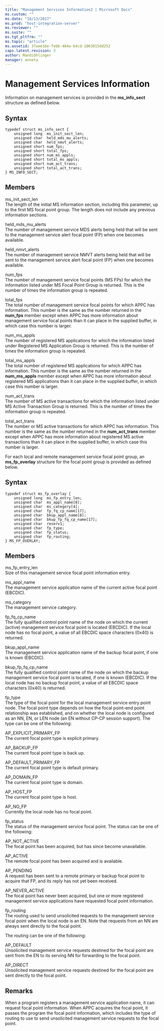 ```yaml
---
title: "Management Services Information2 | Microsoft Docs"
ms.custom: ""
ms.date: "10/13/2017"
ms.prod: "host-integration-server"
ms.reviewer: ""
ms.suite: ""
ms.tgt_pltfrm: ""
ms.topic: "article"
ms.assetid: 37aee1be-febb-484a-b4cd-1063015dd252
caps.latest.revision: 3
author: MandiOhlinger
manager: anneta
---
```

# Management Services Information
Information on management services is provided in the **ms_info_sect** structure as defined below.  
  
## Syntax  
  
```  
typedef struct ms_info_sect {  
    unsigned long  ms_init_sect_len;  
    unsigned char  held_mds_mu_alerts;  
    unsigned char  held_nmvt_alerts;  
    unsigned short num_fps;  
    unsigned short total_fps;  
    unsigned short num_ms_appls;  
    unsigned short total_ms_appls;  
    unsigned short num_act_trans;  
    unsigned short total_act_trans;  
} MS_INFO_SECT;  
```  
  
## Members  
 ms_init_sect_len  
 The length of the initial MS information section, including this parameter, up to the first MS focal point group. The length does not include any previous information sections.  
  
 held_mds_mu_alerts  
 The number of management service MDS alerts being held that will be sent to the management service alert focal point (FP) when one becomes available.  
  
 held_nmvt_alerts  
 The number of management service NMVT alerts being held that will be sent to the management service alert focal point (FP) when one becomes available.  
  
 num_fps  
 The number of management service focal points (MS FPs) for which the information listed under MS Focal Point Group is returned. This is the number of times the information group is repeated.  
  
 total_fps  
 The total number of management service focal points for which APPC has information. This number is the same as the number returned in the **num_fps** member except when APPC has more information about management service focal points than it can place in the supplied buffer, in which case this number is larger.  
  
 num_ms_appls  
 The number of registered MS applications for which the information listed under Registered MS Application Group is returned. This is the number of times the information group is repeated.  
  
 total_ms_appls  
 The total number of registered MS applications for which APPC has information. This number is the same as the number returned in the **num_ms_appls** member except when APPC has more information about registered MS applications than it can place in the supplied buffer, in which case this number is larger.  
  
 num_act_trans  
 The number of MS active transactions for which the information listed under MS Active Transaction Group is returned. This is the number of times the information group is repeated.  
  
 total_act_trans  
 The number or MS active transactions for which APPC has information. This number is the same as the number returned in the **num_act_trans** member except when APPC has more information about registered MS active transactions than it can place in the supplied buffer, in which case this number is larger.  
  
 For each local and remote management service focal point group, an **ms_fp_overlay** structure for the focal point group is provided as defined below.  
  
## Syntax  
  
```  
typedef struct ms_fp_overlay {  
    unsigned long  ms_fp_entry_len;  
    unsigned char  ms_appl_name[8];  
    unsigned char  ms_category[4];  
    unsigned char  fp_fq_cp_name[17];  
    unsigned char  bkup_appl_name[8];  
    unsigned char  bkup_fp_fq_cp_name[17];  
    unsigned char  reserv1;  
    unsigned char  fp_type;  
    unsigned char  fp_status;  
    unsigned char  fp_routing;  
} MS_FP_OVERLAY;  
```  
  
## Members  
 ms_fp_entry_len  
 Size of this management service focal point information entry.  
  
 ms_appl_name  
 The management service application name of the current active focal point (EBCDIC).  
  
 ms_category  
 The management service category.  
  
 fp_fq_cp_name  
 The fully qualified control point name of the node on which the current (active) management service focal point is located (EBCDIC). If the local node has no focal point, a value of all EBCDIC space characters (0x40) is returned.  
  
 bkup_appl_name  
 The management service application name of the backup focal point, if one is known (EBCDIC).  
  
 bkup_fp_fq_cp_name  
 The fully qualified control point name of the node on which the backup management service focal point is located, if one is known (EBCDIC). If the local node has no backup focal point, a value of all EBCDIC space characters (0x40) is returned.  
  
 fp_type  
 The type of the focal point for the local management service entry point node. The focal point type depends on how the focal point-end point relationship was established, and on whether the local node is configured as an NN, EN, or LEN node (an EN without CP-CP session support). The type can be one of the following:  
  
 AP_EXPLICIT_PRIMARY_FP  
 The current focal point type is explicit primary.  
  
 AP_BACKUP_FP  
 The current focal point type is back up.  
  
 AP_DEFAULT_PRIMARY_FP  
 The current focal point type is default primary.  
  
 AP_DOMAIN_FP  
 The current focal point type is domain.  
  
 AP_HOST_FP  
 The current focal point type is host.  
  
 AP_NO_FP  
 Currently the local node has no focal point.  
  
 fp_status  
 The status of the management service focal point. The status can be one of the following:  
  
 AP_NOT_ACTIVE  
 The focal point has been acquired, but has since become unavailable.  
  
 AP_ACTIVE  
 The remote focal point has been acquired and is available.  
  
 AP_PENDING  
 A request has been sent to a remote primary or backup focal point to acquire that FP, and its reply has not yet been received.  
  
 AP_NEVER_ACTIVE  
 The focal point has never been acquired, but one or more registered management service applications have requested focal point information.  
  
 fp_routing  
 The routing used to send unsolicited requests to the management service focal point when the local node is an EN. Note that requests from an NN are always sent directly to the focal point.  
  
 The routing can be one of the following:  
  
 AP_DEFAULT  
 Unsolicited management service requests destined for the focal point are sent from the EN to its serving NN for forwarding to the focal point.  
  
 AP_DIRECT  
 Unsolicited management service requests destined for the focal point are sent directly to the focal point.  
  
## Remarks  
 When a program registers a management service application name, it can request focal point information. When APPC acquires the focal point, it passes the program the focal point information, which includes the type of routing to use to send unsolicited management service requests to the focal point.